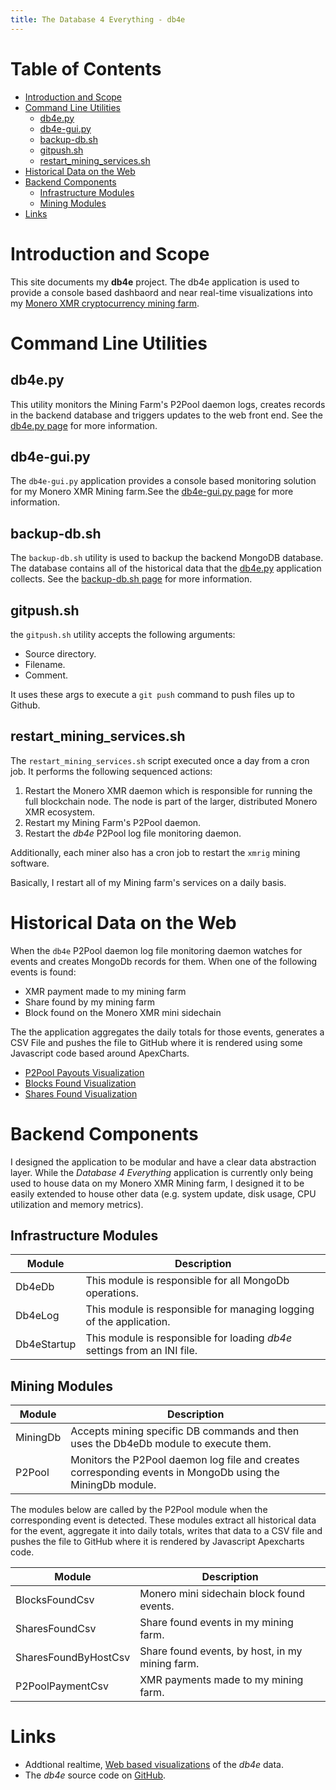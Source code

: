 ```yaml
---
title: The Database 4 Everything - db4e
---
```

# Table of Contents

* [Introduction and Scope](#introduction-and-scope)
* [Command Line Utilities](#command-line-utilities)
  * [db4e.py](#db4e.py)
  * [db4e-gui.py](#db4e-gui.py)
  * [backup-db.sh](#backup-db.sh)
  * [gitpush.sh](#gitpush.sh)
  * [restart_mining_services.sh](#restart-mining-services.sh)
* [Historical Data on the Web](#historical-data-on-the-web)
* [Backend Components](#backend-components)
  * [Infrastructure Modules](#infrastructure-modules)
  * [Mining Modules](#mining-modules)
* [Links](#links)

# Introduction and Scope

This site documents my **db4e** project. The db4e application is used to provide a console based dashbaord and near real-time visualizations into my [Monero XMR cryptocurrency mining farm](https://xmr.osoyzlce.com/). 

# Command Line Utilities

## db4e.py

This utility monitors the Mining Farm's P2Pool daemon logs, creates records in the backend database and triggers updates to the web front end. See the [db4e.py page](/pages/ops/db4e.py.html) for more information.

## db4e-gui.py

The `db4e-gui.py` application provides a console based monitoring solution for my Monero XMR Mining farm.See the [db4e-gui.py page](/pages/ops/db4e-gui.py.html) for more information.

## backup-db.sh

The `backup-db.sh` utility is used to backup the backend MongoDB database. The database contains all of the historical data that the [db4e.py](/pages/ops/db4e.py.html) application collects. See the [backup-db.sh page](/pages/ops/backup-db.sh.html) for more information.

## gitpush.sh

the `gitpush.sh` utility accepts the following arguments:

* Source directory.
* Filename.
* Comment.

It uses these args to execute a `git push` command to push files up to Github.

## restart_mining_services.sh

The `restart_mining_services.sh` script executed once a day from a cron job. It performs the following sequenced actions:

1. Restart the Monero XMR daemon which is responsible for running the full blockchain node. The node is part of the larger, distributed Monero XMR ecosystem.
2. Restart my Mining Farm's P2Pool daemon.
3. Restart the *db4e* P2Pool log file monitoring daemon.

Additionally, each miner also has a cron job to restart the `xmrig` mining software.

Basically, I restart all of my Mining farm's services on a daily basis.

# Historical Data on the Web

When the `db4e` P2Pool daemon log file monitoring daemon watches for events and creates MongoDb records for them. When one of the following events is found:

* XMR payment made to my mining farm
* Share found by my mining farm
* Block found on the Monero XMR mini sidechain

The the application aggregates the daily totals for those events, generates a CSV File and pushes the file to GitHub where it is rendered using some Javascript code based around ApexCharts.

  * [P2Pool Payouts Visualization](https://xmr.osoyalce.com/pages/P2Pool-Payouts.html)
  * [Blocks Found Visualization](https://xmr.osoyalce.com/pages/Blocks-Found.html)
  * [Shares Found Visualization](https://xmr.osoyalce.com/pages/Shares-Found.html)

# Backend Components

I designed the application to be modular and have a clear data abstraction layer. While the *Database 4 Everything* application is currently only being used to house data on my Monero XMR Mining farm, I designed it to be easily extended to house other data (e.g. system update, disk usage, CPU utilization and memory metrics).

## Infrastructure Modules

Module      | Description
------------|--------------------
Db4eDb      | This module is responsible for all MongoDb operations.
Db4eLog     | This module is responsible for managing logging of the application.
Db4eStartup | This module is responsible for loading *db4e* settings from an INI file.

## Mining Modules

Module               | Description
---------------------|--------------------------------------
MiningDb             | Accepts mining specific DB commands and then uses the Db4eDb module to execute them.
P2Pool               | Monitors the P2Pool daemon log file and creates corresponding events in MongoDb using the MiningDb module.

The modules below are called by the P2Pool module when the corresponding event is detected. These modules extract all historical data for the event, aggregate it into daily totals, writes that data to a CSV file and pushes the file to GitHub where it is rendered by Javascript Apexcharts code.

Module               | Description
---------------------|--------------------------------------
BlocksFoundCsv       | Monero mini sidechain block found events.
SharesFoundCsv       | Share found events in my mining farm.
SharesFoundByHostCsv | Share found events, by host, in my mining farm.
P2PoolPaymentCsv     | XMR payments made to my mining farm.

# Links

* Addtional realtime, [Web based visualizations](https://xmr.osoyalce.com/) of the *db4e* data.
* The *db4e* source code on [GitHub](https://github.com/NadimGhaznavi/db4e).

